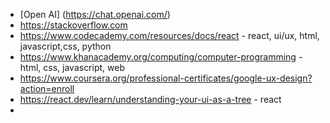 - [Open AI] (https://chat.openai.com/)
- https://stackoverflow.com
- https://www.codecademy.com/resources/docs/react - react, ui/ux, html, javascript,css, python
- https://www.khanacademy.org/computing/computer-programming - html, css, javascript, web
- https://www.coursera.org/professional-certificates/google-ux-design?action=enroll
- https://react.dev/learn/understanding-your-ui-as-a-tree - react
- 
